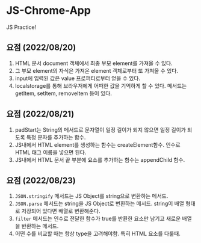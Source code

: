 # JS-Chrome-App
JS Practice!

## 요점 (2022/08/20)
1. HTML 문서 document 객체에서 최종 부모 element를 가져올 수 있다.
2. 그 부모 element의 자식은 가져온 element 객체로부터 또 가져올 수 있다.
3. input에 입력된 값은 value 프로퍼티로부터 얻을 수 있다.
4. localstorage를 통해 브라우저에게 어떠한 값을 기억하게 할 수 있다. 메서드는 getItem, setItem, removeItem 등이 있다.

## 요점 (2022/08/21)
1. padStart는 String의 메서드로 문자열이 일정 길이가 되지 않으면 일정 길이가 되도록 특정 문자를 추가하는 함수.
2. JS내에서 HTML element를 생성하는 함수는 createElement함수. 인수로 HTML 태그 이름을 넣으면 된다.
3. JS내에서 HTML 문서 끝 부분에 요소를 추가하는 함수는 appendChild 함수.

## 요점 (2022/08/23)
1. `JSON.stringify` 메서드는 JS Object를  string으로 변환하는 메서드.
2. `JSON.parse` 메서드는 string을 JS Object로 변환하는 메서드. string이 배열 형태로 저장되어 있다면 배열로 변환해준다.
3. `filter` 메서드는 인수로 전달한 함수가 true를 반환한 요소만 남기고 새로운 배열을 반환하는 메서드.
4. 어떤 수를 비교할 때는 항상 type을 고려해야함. 특히 HTML 요소를 다룰때.